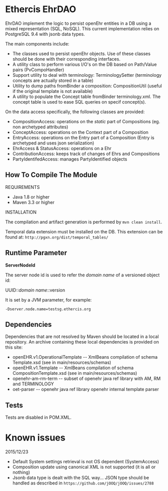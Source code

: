 Ethercis EhrDAO
===============

EhrDAO implement the logic to persist openEhr entities in a DB using a mixed representation (SQL, NoSQL). This current
implementation relies on PostgreSQL 9.4 with jsonb data types.

The main components include:

- The classes used to persist openEhr objects. Use of these classes should be done with their corresponding interfaces.
- A utility class to perform various I/O's on the DB based on Path/Value pairs (PvCompoHandler)
- Support utility to deal with terminology: TerminologySetter (terminology concepts are actually stored in a table)
- Utility to dump paths fromBinder a composition: CompositionUtil (useful if the original template is not available)
- A utility to populate the Concept table fromBinder terminology.xml. The concept table is used to ease SQL queries on specif concept(s).

On the data access specifically, the following classes are provided:

- CompositionAccess: operations on the *static* part of Compositions (eg. non archetyped attributes)
- ConceptAccess: operations on the Context part of a Composition
- EntryAccess: operations on the Entry part of a Composition (Entry is archetyped and uses json serialization)
- EhrAccess & StatusAccess: operations on a Ehr
- ContributionAccess: keeps track of changes of Ehrs and Compositions
- PartyIdentifedAccess: manages PartyIdentified objects


How To Compile The Module
-------------------------
REQUIREMENTS

- Java 1.8 or higher
- Maven 3.3 or higher

INSTALLATION

The compilation and artifact generation is performed by `mvn clean install`.

Temporal data extension must be installed on the DB. This extension can be found at:
`http://pgxn.org/dist/temporal_tables/`

Runtime Parameter
-----------------

**ServerNodeId**

The server node id is used to refer the *domain name* of a versioned object id:

UUID::*domain name*::version

It is set by a JVM parameter, for example:

`-Dserver.node.name=testsg.ethercis.org`



Dependencies
------------
Dependencies that are not resolved by Maven should be located in a local repository. An archive containing these local
dependencies is provided on this site:

- openEHR.v1.OperationalTemplate -- XmlBeans compilation of schema Template.xsd (see in main/resources/schemas)
- openEHR.v1.Template -- XmlBeans compilation of schema CompositionTemplate.xsd (see in main/resources/schemas)
- openehr-am-rm-term -- subset of openehr java ref library with AM, RM and TERMINOLOGY
- oet-parser -- openehr java ref library openehr internal template parser

Tests
-----

Tests are disabled in POM.XML.

Known issues
============

2015/12/23

- Default System settings retrieval is not OS dependent (SystemAccess)
- Composition update using canonical XML is not supported (it is all or nothing)
- Jsonb data type is dealt with the SQL way... JSON type should be handled as described in
  `https://github.com/jOOQ/jOOQ/issues/2788`